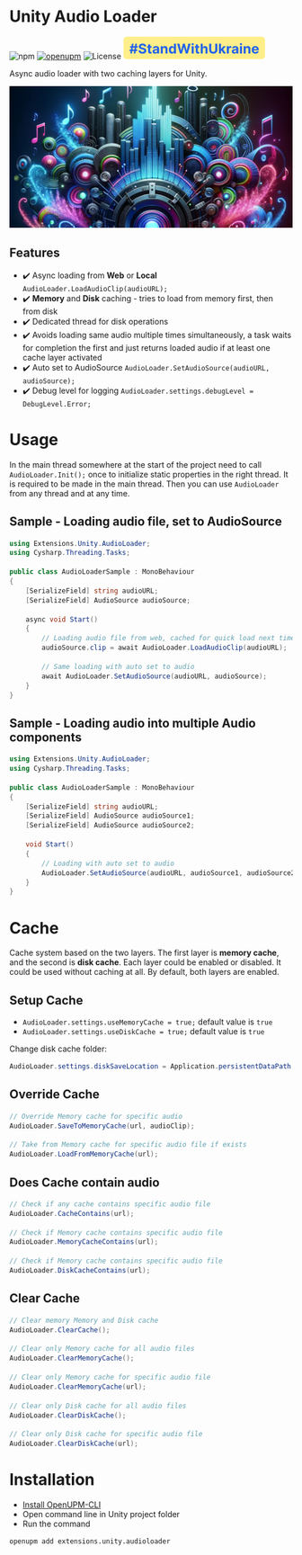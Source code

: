 # Unity Audio Loader

![npm](https://img.shields.io/npm/v/extensions.unity.audioloader) [![openupm](https://img.shields.io/npm/v/extensions.unity.audioloader?label=openupm&registry_uri=https://package.openupm.com)](https://openupm.com/packages/extensions.unity.audioloader/) ![License](https://img.shields.io/github/license/IvanMurzak/Unity-AudioLoader) [![Stand With Ukraine](https://raw.githubusercontent.com/vshymanskyy/StandWithUkraine/main/badges/StandWithUkraine.svg)](https://stand-with-ukraine.pp.ua)

Async audio loader with two caching layers for Unity.

![Image Loader](https://github.com/IvanMurzak/Unity-AudioLoader/blob/master/Header.jpg?raw=true)

## Features

- ✔️ Async loading from **Web** or **Local** `AudioLoader.LoadAudioClip(audioURL);`
- ✔️ **Memory** and **Disk** caching - tries to load from memory first, then from disk
- ✔️ Dedicated thread for disk operations
- ✔️ Avoids loading same audio multiple times simultaneously, a task waits for completion the first and just returns loaded audio if at least one cache layer activated
- ✔️ Auto set to AudioSource `AudioLoader.SetAudioSource(audioURL, audioSource);`
- ✔️ Debug level for logging `AudioLoader.settings.debugLevel = DebugLevel.Error;`

# Usage

In the main thread somewhere at the start of the project need to call `AudioLoader.Init();` once to initialize static properties in the right thread. It is required to be made in the main thread. Then you can use `AudioLoader` from any thread and at any time.

## Sample - Loading audio file, set to AudioSource

``` C#
using Extensions.Unity.AudioLoader;
using Cysharp.Threading.Tasks;

public class AudioLoaderSample : MonoBehaviour
{
    [SerializeField] string audioURL;
    [SerializeField] AudioSource audioSource;

    async void Start()
    {
        // Loading audio file from web, cached for quick load next time
        audioSource.clip = await AudioLoader.LoadAudioClip(audioURL);

        // Same loading with auto set to audio
        await AudioLoader.SetAudioSource(audioURL, audioSource);
    }
}
```

## Sample - Loading audio into multiple Audio components

``` C#
using Extensions.Unity.AudioLoader;
using Cysharp.Threading.Tasks;

public class AudioLoaderSample : MonoBehaviour
{
    [SerializeField] string audioURL;
    [SerializeField] AudioSource audioSource1;
    [SerializeField] AudioSource audioSource2;

    void Start()
    {
        // Loading with auto set to audio
        AudioLoader.SetAudioSource(audioURL, audioSource1, audioSource2).Forget();
    }
}
```

# Cache

Cache system based on the two layers. The first layer is **memory cache**, and the second is **disk cache**. Each layer could be enabled or disabled. It could be used without caching at all. By default, both layers are enabled.

## Setup Cache

- `AudioLoader.settings.useMemoryCache = true;` default value is `true`
- `AudioLoader.settings.useDiskCache = true;` default value is `true`
  
Change disk cache folder:

``` C#
AudioLoader.settings.diskSaveLocation = Application.persistentDataPath + "/myCustomFolder";
```

## Override Cache

``` C#
// Override Memory cache for specific audio
AudioLoader.SaveToMemoryCache(url, audioClip);

// Take from Memory cache for specific audio file if exists
AudioLoader.LoadFromMemoryCache(url);
```

## Does Cache contain audio

``` C#
// Check if any cache contains specific audio file
AudioLoader.CacheContains(url);

// Check if Memory cache contains specific audio file
AudioLoader.MemoryCacheContains(url);

// Check if Memory cache contains specific audio file
AudioLoader.DiskCacheContains(url);
```

## Clear Cache

``` C#
// Clear memory Memory and Disk cache
AudioLoader.ClearCache();

// Clear only Memory cache for all audio files
AudioLoader.ClearMemoryCache();

// Clear only Memory cache for specific audio file
AudioLoader.ClearMemoryCache(url);

// Clear only Disk cache for all audio files
AudioLoader.ClearDiskCache();

// Clear only Disk cache for specific audio file
AudioLoader.ClearDiskCache(url);
```

# Installation

- [Install OpenUPM-CLI](https://github.com/openupm/openupm-cli#installation)
- Open command line in Unity project folder
- Run the command

``` CLI
openupm add extensions.unity.audioloader
```
